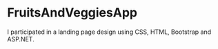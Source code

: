 # FruitsAndVeggiesApp
 I participated in a landing page design using CSS, HTML, Bootstrap and ASP.NET.
